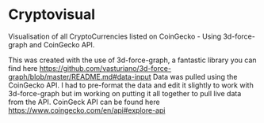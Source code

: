 # Cryptovisual
Visualisation of all CryptoCurrencies listed on CoinGecko - Using 3d-force-graph and CoinGecko API.


This was created with the use of 3d-force-graph, a fantastic library you can find here https://github.com/vasturiano/3d-force-graph/blob/master/README.md#data-input
Data was pulled using the CoinGecko API. I had to pre-format the data and edit it slightly to work with 3d-force-graph but im working on putting it all together to pull live data from the API. CoinGeck API can be found here https://www.coingecko.com/en/api#explore-api

